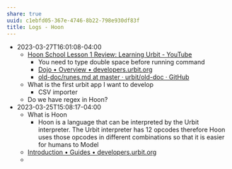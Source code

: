 ```yaml
---
share: true
uuid: c1ebfd05-367e-4746-8b22-798e930df83f
title: Logs - Hoon
---
```

* 2023-03-27T16:01:08-04:00
	* [Hoon School Lesson 1 Review: Learning Urbit - YouTube](https://www.youtube.com/watch?v=dFpxI9fytYY)
		* You need to type double space before running command
		* [Dojo • Overview • developers.urbit.org](https://developers.urbit.org/overview/dojo)
		* [old-doc/runes.md at master · urbit/old-doc · GitHub](https://github.com/urbit/old-doc/blob/master/doc/hoon/runes.md)
	* What is the first urbit app I want to develop
		* CSV importer
	* Do we have regex in Hoon?
* 2023-03-25T15:08:17-04:00
	* What is Hoon
		* Hoon is a language that can be interpreted by the Urbit interpreter. The Urbit interpreter has 12 opcodes therefore Hoon uses those opcodes in different combinations so that it is easier for humans to Model
	* [Introduction • Guides • developers.urbit.org](https://developers.urbit.org/guides/quickstart/intro)
	*